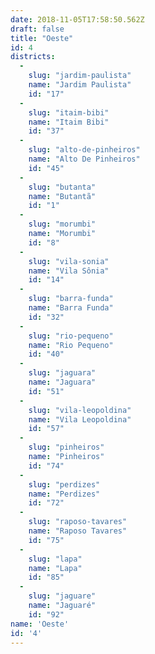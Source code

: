 ```yaml
---
date: 2018-11-05T17:58:50.562Z
draft: false
title: "Oeste"
id: 4
districts:
  -
    slug: "jardim-paulista"
    name: "Jardim Paulista"
    id: "17"
  -
    slug: "itaim-bibi"
    name: "Itaim Bibi"
    id: "37"
  -
    slug: "alto-de-pinheiros"
    name: "Alto De Pinheiros"
    id: "45"
  -
    slug: "butanta"
    name: "Butantã"
    id: "1"
  -
    slug: "morumbi"
    name: "Morumbi"
    id: "8"
  -
    slug: "vila-sonia"
    name: "Vila Sônia"
    id: "14"
  -
    slug: "barra-funda"
    name: "Barra Funda"
    id: "32"
  -
    slug: "rio-pequeno"
    name: "Rio Pequeno"
    id: "40"
  -
    slug: "jaguara"
    name: "Jaguara"
    id: "51"
  -
    slug: "vila-leopoldina"
    name: "Vila Leopoldina"
    id: "57"
  -
    slug: "pinheiros"
    name: "Pinheiros"
    id: "74"
  -
    slug: "perdizes"
    name: "Perdizes"
    id: "72"
  -
    slug: "raposo-tavares"
    name: "Raposo Tavares"
    id: "75"
  -
    slug: "lapa"
    name: "Lapa"
    id: "85"
  -
    slug: "jaguare"
    name: "Jaguaré"
    id: "92"
name: 'Oeste'
id: '4'
---
```

		